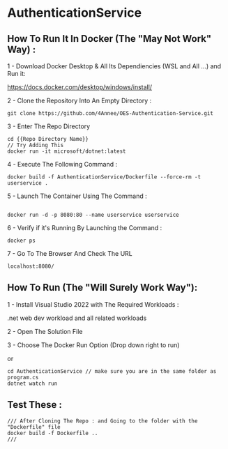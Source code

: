 # AuthenticationService

## How To Run It In Docker (The "May Not Work" Way) :

1 - Download Docker Desktop & All Its Dependiencies (WSL and All ...) and Run it:

https://docs.docker.com/desktop/windows/install/

2 - Clone the Repository Into An Empty Directory :

````
git clone https://github.com/4Annee/OES-Authentication-Service.git
`````

3 - Enter The Repo Directory

````
cd {{Repo Directory Name}}
// Try Adding This
docker run -it microsoft/dotnet:latest
`````

4 - Execute The Following Command :

````
docker build -f AuthenticationService/Dockerfile --force-rm -t userservice .
`````

5 - Launch The Container Using The Command :

````

docker run -d -p 8080:80 --name userservice userservice
````

6 - Verify if it's Running By Launching the Command :

````
docker ps
````

7 - Go To The Browser And Check The URL 

```
localhost:8080/
````


## How To Run (The "Will Surely Work Way"):

1 - Install Visual Studio 2022 with The Required Workloads :

.net web dev workload and all related workloads

2 - Open The Solution File

3 - Choose The Docker Run Option (Drop down right to run)

or 

`````
cd AuthenticationService // make sure you are in the same folder as program.cs
dotnet watch run
`````

## Test These :

`````
/// After Cloning The Repo : and Going to the folder with the "Dockerfile" file
docker build -f Dockerfile ..
/// 
`````
